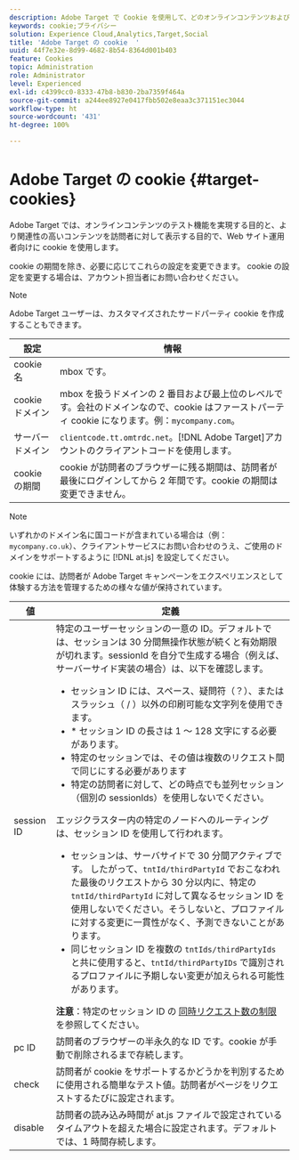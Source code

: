 ```yaml
---
description: Adobe Target で Cookie を使用して、どのオンラインコンテンツおよびオファーが訪問者に対してより関連性が高いかを web サイトオペレーターがテストできるようにする方法について説明します。
keywords: cookie;プライバシー
solution: Experience Cloud,Analytics,Target,Social
title: 'Adobe Target の cookie  '
uuid: 44f7e32e-8d99-4682-8b54-8364d001b403
feature: Cookies
topic: Administration
role: Administrator
level: Experienced
exl-id: c4399cc0-8333-47b8-b830-2ba7359f464a
source-git-commit: a244ee8927e0417fbb502e8eaa3c371151ec3044
workflow-type: ht
source-wordcount: '431'
ht-degree: 100%

---
```


# Adobe Target の cookie {#target-cookies}

Adobe Target では、オンラインコンテンツのテスト機能を実現する目的と、より関連性の高いコンテンツを訪問者に対して表示する目的で、Web サイト運用者向けに cookie を使用します。

cookie の期間を除き、必要に応じてこれらの設定を変更できます。 cookie の設定を変更する場合は、アカウント担当者にお問い合わせください。

>[!NOTE]
>
>Adobe Target ユーザーは、カスタマイズされたサードパーティ cookie を作成することもできます。

| 設定 | 情報 |
| --- | --- |
| cookie 名 | mbox です。 |
| cookie ドメイン | mbox を扱うドメインの 2 番目および最上位のレベルです。会社のドメインなので、cookie はファーストパーティ cookie になります。例：`mycompany.com`。 |
| サーバードメイン | `clientcode.tt.omtrdc.net`。[!DNL Adobe Target]アカウントのクライアントコードを使用します。 |
| cookie の期間 | cookie が訪問者のブラウザーに残る期間は、訪問者が最後にログインしてから 2 年間です。cookie の期間は変更できません。 |



>[!NOTE]
>
>いずれかのドメイン名に国コードが含まれている場合は（例：`mycompany.co.uk`）、クライアントサービスにお問い合わせのうえ、ご使用のドメインをサポートするように [!DNL at.js] を設定してください。

cookie には、訪問者が Adobe Target キャンペーンをエクスペリエンスとして体験する方法を管理するための様々な値が保持されています。

| 値 | 定義 |
| --- | --- |
| session ID | 特定のユーザーセッションの一意の ID。デフォルトでは、セッションは 30 分間無操作状態が続くと有効期限が切れます。sessionId を自分で生成する場合（例えば、サーバーサイド実装の場合）は、以下を確認します。<ul><li>セッション ID には、スペース、疑問符（？）、またはスラッシュ（ / ）以外の印刷可能な文字列を使用できます。</li><li>* セッション ID の長さは 1 〜 128 文字にする必要があります。</li><li>特定のセッションでは、その値は複数のリクエスト間で同じにする必要があります</li><li>特定の訪問者に対して、どの時点でも並列セッション（個別の sessionIds）を使用しないでください。</li></ul>エッジクラスター内の特定のノードへのルーティングは、セッション ID を使用して行われます。<ul><li>セッションは、サーバサイドで 30 分間アクティブです。 したがって、`tntId/thirdPartyId` でおこなわれた最後のリクエストから 30 分以内に、特定の `tntId/thirdPartyId` に対して異なるセッション ID を使用しないでください。そうしないと、プロファイルに対する変更に一貫性がなく、予測できないことがあります。</li><li>同じセッション ID を複数の `tntIds/thirdPartyIds` と共に使用すると、`tntId/thirdPartyIDs` で識別されるプロファイルに予期しない変更が加えられる可能性があります。</li></ul>**注意**：特定のセッション ID の [同時リクエスト数の制限](https://experienceleague.adobe.com/docs/target/using/troubleshoot/target-limits.html?lang=ja#content-delivery) を参照してください。 |
| pc ID | 訪問者のブラウザーの半永久的な ID です。cookie が手動で削除されるまで存続します。 |
| check | 訪問者が cookie をサポートするかどうかを判別するために使用される簡単なテスト値。訪問者がページをリクエストするたびに設定されます。 |
| disable | 訪問者の読み込み時間が at.js ファイルで設定されているタイムアウトを超えた場合に設定されます。デフォルトでは、1 時間存続します。 |


